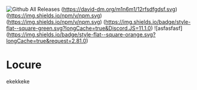![Github All Releases](https://img.shields.io/github/downloads/atom/atom/total.svg)
(https://david-dm.org/m1n6m1/12rfsdfgdsf.svg)
(https://img.shields.io/npm/v/npm.svg)
(https://img.shields.io/npm/v/npm.svg)
(https://img.shields.io/badge/style-flat--square-green.svg?longCache=true&Discord.JS=11.1.0)
![asfasfasf]
(https://img.shields.io/badge/style-flat--square-orange.svg?longCache=true&request=2.81.0)

# Locure
ekekkeke